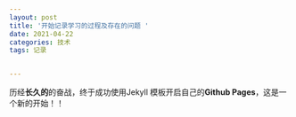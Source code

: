 ```yaml
---
layout: post
title: '开始记录学习的过程及存在的问题 '
date: 2021-04-22
categories: 技术
tags: 记录


---
```

 历经**长久的**的奋战，终于成功使用Jekyll 模板开启自己的**Github Pages**，这是一个新的开始！！
 

